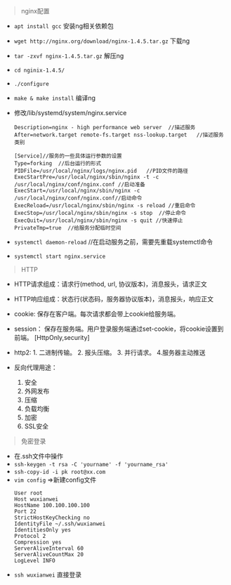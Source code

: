 > nginx配置
- `apt install gcc` 安装ng相关依赖包
-  `wget http://nginx.org/download/nginx-1.4.5.tar.gz` 下载ng
- `tar -zxvf nginx-1.4.5.tar.gz` 解压ng
- `cd nginix-1.4.5/` 
- `./configure` 
- `make & make install` 编译ng
 
- 修改/lib/systemd/system/nginx.service
    ```
    Description=nginx - high performance web server  //描述服务
    After=network.target remote-fs.target nss-lookup.target   //描述服务类别
    
    [Service]//服务的一些具体运行参数的设置
    Type=forking  //后台运行的形式
    PIDFile=/usr/local/nginx/logs/nginx.pid   //PID文件的路径
    ExecStartPre=/usr/local/nginx/sbin/nginx -t -c /usr/local/nginx/conf/nginx.conf //启动准备
    ExecStart=/usr/local/nginx/sbin/nginx -c /usr/local/nginx/conf/nginx.conf//启动命令
    ExecReload=/usr/local/nginx/sbin/nginx -s reload //重启命令
    ExecStop=/usr/local/nginx/sbin/nginx -s stop  //停止命令
    ExecQuit=/usr/local/nginx/sbin/nginx -s quit //快速停止
    PrivateTmp=true  //给服务分配临时空间
    ```
- `systemctl daemon-reload` //在启动服务之前，需要先重载systemctl命令
- `systemctl start nginx.service`

>HTTP
- HTTP请求组成：请求行(method, url, 协议版本)，消息报头，请求正文
- HTTP响应组成：状态行(状态码，服务器协议版本)，消息报头，响应正文

- cookie: 保存在客户端。每次请求都会带上cookie给服务端。
- session： 保存在服务端。用户登录服务端通过set-cookie，将cookie设置到前端。  [HttpOnly,security]

- http2: 1. 二进制传输。 2. 报头压缩。 3. 并行请求。 4.服务器主动推送
- 反向代理用途：
    1. 安全
    2. 外网发布
    3. 压缩
    4. 负载均衡
    5. 加密
    6. SSL安全
    
> 免密登录

-  在.ssh文件中操作
- `ssh-keygen -t rsa -C 'yourname' -f 'yourname_rsa'`
- `ssh-copy-id -i pk root@xx.com`
- `vim config` =>新建config文件
    ```
    User root
    Host wuxianwei
    HostName 100.100.100.100
    Port 22
    StrictHostKeyChecking no
    IdentityFile ~/.ssh/wuxianwei
    IdentitiesOnly yes
    Protocol 2
    Compression yes
    ServerAliveInterval 60
    ServerAliveCountMax 20
    LogLevel INFO
    ```
- `ssh wuxianwei` 直接登录

